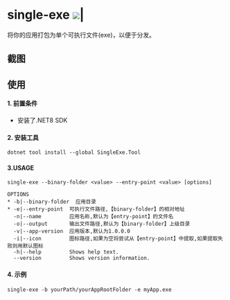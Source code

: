 # single-exe [![](https://github.com/yibei333/single-exe/actions/workflows/release.yml/badge.svg?branch=main)](https://github.com/yibei333/single-exe/actions/workflows/release.yml)|
将你的应用打包为单个可执行文件(exe)，以便于分发。

## 截图


## 使用

#### 1. 前置条件

* 安装了.NET8 SDK

#### 2. 安装工具

``` shell
dotnet tool install --global SingleExe.Tool
```


#### 3.USAGE
``` shell
single-exe --binary-folder <value> --entry-point <value> [options]

OPTIONS
* -b|--binary-folder  应用目录
* -e|--entry-point  可执行文件路径,【binary-folder】的相对地址
  -n|--name         应用名称,默认为【entry-point】的文件名
  -o|--output       输出文件路径,默认为【binary-folder】上级目录
  -v|--app-version  应用版本,默认为1.0.0.0
  -i|--icon         图标路径,如果为空将尝试从【entry-point】中提取,如果提取失败则用默认图标
  -h|--help         Shows help text.
  --version         Shows version information.
```

#### 4. 示例

``` shell
single-exe -b yourPath/yourAppRootFolder -e myApp.exe
```
